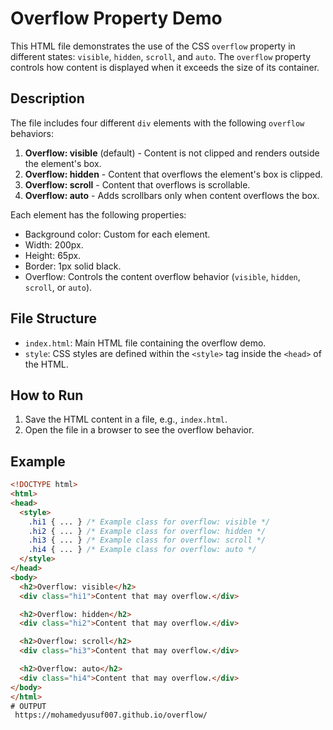 # Overflow Property Demo

This HTML file demonstrates the use of the CSS `overflow` property in different states: `visible`, `hidden`, `scroll`, and `auto`. The `overflow` property controls how content is displayed when it exceeds the size of its container.

## Description

The file includes four different `div` elements with the following `overflow` behaviors:

1. **Overflow: visible** (default) - Content is not clipped and renders outside the element's box.
2. **Overflow: hidden** - Content that overflows the element's box is clipped.
3. **Overflow: scroll** - Content that overflows is scrollable.
4. **Overflow: auto** - Adds scrollbars only when content overflows the box.

Each element has the following properties:
- Background color: Custom for each element.
- Width: 200px.
- Height: 65px.
- Border: 1px solid black.
- Overflow: Controls the content overflow behavior (`visible`, `hidden`, `scroll`, or `auto`).

## File Structure

- `index.html`: Main HTML file containing the overflow demo.
- `style`: CSS styles are defined within the `<style>` tag inside the `<head>` of the HTML.

## How to Run

1. Save the HTML content in a file, e.g., `index.html`.
2. Open the file in a browser to see the overflow behavior.

## Example

```html
<!DOCTYPE html>
<html>
<head>
  <style>
    .hi1 { ... } /* Example class for overflow: visible */
    .hi2 { ... } /* Example class for overflow: hidden */
    .hi3 { ... } /* Example class for overflow: scroll */
    .hi4 { ... } /* Example class for overflow: auto */
  </style>
</head>
<body>
  <h2>Overflow: visible</h2>
  <div class="hi1">Content that may overflow.</div>

  <h2>Overflow: hidden</h2>
  <div class="hi2">Content that may overflow.</div>

  <h2>Overflow: scroll</h2>
  <div class="hi3">Content that may overflow.</div>

  <h2>Overflow: auto</h2>
  <div class="hi4">Content that may overflow.</div>
</body>
</html>
# OUTPUT
 https://mohamedyusuf007.github.io/overflow/
